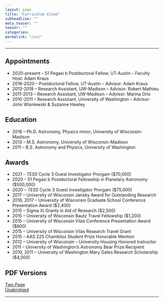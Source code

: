 ```yaml
---
layout: page
title: "Curriculum Vitae"
subheadline: ""
meta_teaser: ""
teaser: ""
categories:
permalink: "/cv/"
---
```

<!--more-->
<hr>

## Appointments

<UL>
<LI>2020-present &ndash; 51 Pegasi b Postdoctoral Fellow, UT-Austin &ndash; Faculty Host: Adam Kraus </LI>
<LI>2018-2020 &ndash; Postdoctoral Fellow, UT-Austin &ndash; Advisor: Adam Kraus </LI>
<LI>2013-2018 &ndash; Research Assistant, UW-Madison &ndash; Advisor: Robert Mathieu</LI>
<LI>2011-2013 &ndash; Research Assistant, UW-Madison &ndash; Advisor: Marina Orio</LI>
<LI>2010-2011 &ndash; Research Assistant, University of Washington &ndash; Advisor: John Wisniewski & Suzanne Hawley</LI>
</UL>

## Education

<UL>
<LI>2018 &ndash; Ph.D. Astronomy, Physics minor, University of Wisconsin-Madison</LI>
<LI>2013 &ndash; M.S. Astronomy, University of Wisconsin-Madison</LI>
<LI>2011 &ndash; B.S. Astronomy and Physics, University of Washington</LI>
</UL>

## Awards

<UL>
<LI>2021 &ndash; <em>TESS</em> Cycle 3 Guest Investigator Prorgam ($70,000)</LI>	
<LI>2020 &ndash; 51 Pegasi b Postdoctoral Fellowship in Planetary Astronomy ($500,000)</LI>	
<LI>2020 &ndash; <em>TESS</em> Cycle 3 Guest Investigator Prorgam ($75,000)</LI>	
<LI>2017 &ndash; University of Wisconsin Jansky Award for Outstanding Research</LI>
<LI>2016, 2017 &ndash; University of Wisconsin Graduate School Conference Presentation Award ($2,400)</LI>
<LI>2015 &ndash; Sigma Xi Grants in Aid of Research ($2,500)</LI>
<LI>2015 &ndash; University of Wisconsin Bautz Travel Fellowship ($1,200)</LI>
<LI>2015 &ndash; University of Wisconsin Vilas Conference Presentation Award ($600)</LI>
<LI>2015 &ndash; University of Wisconsin Vilas Research Travel Grant</LI>
<LI>2015 &ndash; AAS 225 Chambliss Student Prize Honorable Mention</LI>
<LI>2012 &ndash; University of Wisconsin – University Housing Honored Instructor</LI>
<LI>2011 &ndash; University of Washington’s Astronomy Bear Prize Recipient</LI>
<LI>2010, 2011 &ndash; University of Washington Mary Gates Research Scholarship ($4,000)</LI>
</UL>

## PDF Versions

<a href='/local_files/Tofflemire_CV_2page.pdf' target="_blank">Two Page</a>
<br/>
<a href='/local_files/Tofflemire_CV.pdf' target="_blank">Unabridged</a>

<hr>
